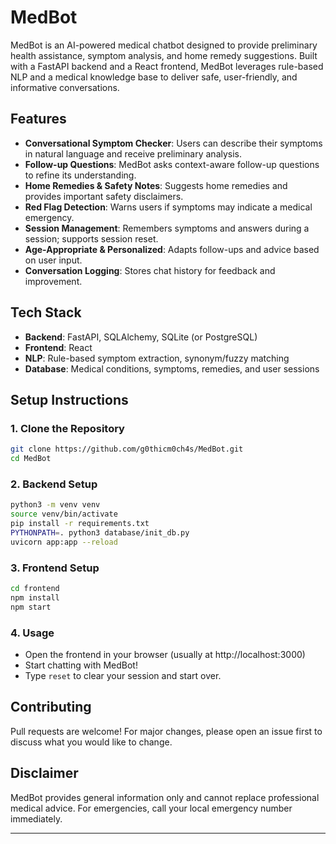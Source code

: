 # MedBot

MedBot is an AI-powered medical chatbot designed to provide preliminary health assistance, symptom analysis, and home remedy suggestions. Built with a FastAPI backend and a React frontend, MedBot leverages rule-based NLP and a medical knowledge base to deliver safe, user-friendly, and informative conversations.

## Features
- **Conversational Symptom Checker**: Users can describe their symptoms in natural language and receive preliminary analysis.
- **Follow-up Questions**: MedBot asks context-aware follow-up questions to refine its understanding.
- **Home Remedies & Safety Notes**: Suggests home remedies and provides important safety disclaimers.
- **Red Flag Detection**: Warns users if symptoms may indicate a medical emergency.
- **Session Management**: Remembers symptoms and answers during a session; supports session reset.
- **Age-Appropriate & Personalized**: Adapts follow-ups and advice based on user input.
- **Conversation Logging**: Stores chat history for feedback and improvement.

## Tech Stack
- **Backend**: FastAPI, SQLAlchemy, SQLite (or PostgreSQL)
- **Frontend**: React
- **NLP**: Rule-based symptom extraction, synonym/fuzzy matching
- **Database**: Medical conditions, symptoms, remedies, and user sessions

## Setup Instructions

### 1. Clone the Repository
```sh
git clone https://github.com/g0thicm0ch4s/MedBot.git
cd MedBot
```

### 2. Backend Setup
```sh
python3 -m venv venv
source venv/bin/activate
pip install -r requirements.txt
PYTHONPATH=. python3 database/init_db.py
uvicorn app:app --reload
```

### 3. Frontend Setup
```sh
cd frontend
npm install
npm start
```

### 4. Usage
- Open the frontend in your browser (usually at http://localhost:3000)
- Start chatting with MedBot!
- Type `reset` to clear your session and start over.

## Contributing
Pull requests are welcome! For major changes, please open an issue first to discuss what you would like to change.

## Disclaimer
MedBot provides general information only and cannot replace professional medical advice. For emergencies, call your local emergency number immediately.

---

